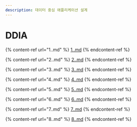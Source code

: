 ```yaml
---
description: 데이터 중심 애플리케이션 설계
---
```


# DDIA

{% content-ref url="1..md" %}
[1..md](1..md)
{% endcontent-ref %}

{% content-ref url="2..md" %}
[2..md](2..md)
{% endcontent-ref %}

{% content-ref url="3..md" %}
[3..md](3..md)
{% endcontent-ref %}

{% content-ref url="4..md" %}
[4..md](4..md)
{% endcontent-ref %}

{% content-ref url="5..md" %}
[5..md](5..md)
{% endcontent-ref %}

{% content-ref url="6..md" %}
[6..md](6..md)
{% endcontent-ref %}

{% content-ref url="7..md" %}
[7..md](7..md)
{% endcontent-ref %}

{% content-ref url="8..md" %}
[8..md](8..md)
{% endcontent-ref %}

